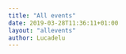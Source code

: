 ```yaml
---
title: "All events"
date: 2019-03-28T11:36:11+01:00
layout: "allevents"
author: Lucadelu
---
```




